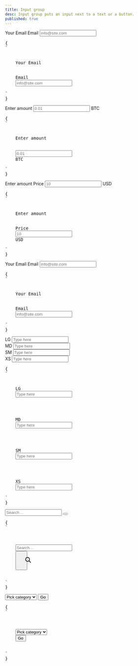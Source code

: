 ```yaml
---
title: Input group
desc: Input group puts an input next to a text or a button.
published: true
---
```


<script>
  import Component from "@components/Component.svelte"
  import ClassTable from "@components/ClassTable.svelte"
  import { prefix } from '$lib/stores';
  import { replace } from '$lib/actions';
</script>

<ClassTable
data="{[
  { type:'component', class: 'input-group', desc: 'Container for grouping elements' },
  { type:'modifier', class: 'input-group-lg', desc: 'Large size for input-group wrapper' },
  { type:'modifier', class: 'input-group-md', desc: 'Medium (default) size for input-group wrapper' },
  { type:'modifier', class: 'input-group-sm', desc: 'Small size for input-group wrapper' },
  { type:'modifier', class: 'input-group-xs', desc: 'Extra small size for input-group wrapper' },
  { type:'modifier', class: 'input-group-vertical', desc: 'Vertical direction for input-group items' },
]}"
/>

<Component title="Group label and text input horizontally">
<div class="form-control">
  <label class="label">
    <span class="label-text">Your Email</span>
  </label>
  <label class="input-group">
    <span>Email</span>
    <input type="text" placeholder="info@site.com" class="input input-bordered">
  </label>
</div>
<pre slot="html" use:replace={{ to: $prefix }}>{
`<div class="$$form-control">
  <label class="$$label">
    <span class="$$label-text">Your Email</span>
  </label>
  <label class="$$input-group">
    <span>Email</span>
    <input type="text" placeholder="info@site.com" class="$$input $$input-bordered">
  </label>
</div>`
}</pre>
</Component>

<Component title="Group text input and label horizontally">
<div class="form-control">
  <label class="label">
    <span class="label-text">Enter amount</span>
  </label>
  <label class="input-group">
    <input type="text" placeholder="0.01" class="input input-bordered">
    <span>BTC</span>
  </label>
</div>
<pre slot="html" use:replace={{ to: $prefix }}>{
`<div class="$$form-control">
  <label class="$$label">
    <span class="$$label-text">Enter amount</span>
  </label>
  <label class="$$input-group">
    <input type="text" placeholder="0.01" class="$$input $$input-bordered">
    <span>BTC</span>
  </label>
</div>`
}</pre>
</Component>

<Component title="label on both sides">
<div class="form-control">
  <label class="label">
    <span class="label-text">Enter amount</span>
  </label>
  <label class="input-group">
    <span>Price</span>
    <input type="text" placeholder="10" class="input input-bordered">
    <span>USD</span>
  </label>
</div>
<pre slot="html" use:replace={{ to: $prefix }}>{
`<div class="$$form-control">
  <label class="$$label">
    <span class="$$label-text">Enter amount</span>
  </label>
  <label class="$$input-group">
    <span>Price</span>
    <input type="text" placeholder="10" class="$$input $$input-bordered">
    <span>USD</span>
  </label>
</div>`
}</pre>
</Component>

<Component title="Group label and text input vertically">
<div class="form-control">
  <label class="label">
    <span class="label-text">Your Email</span>
  </label>
  <label class="input-group input-group-vertical">
    <span>Email</span>
    <input type="text" placeholder="info@site.com" class="input input-bordered">
  </label>
</div>
<pre slot="html" use:replace={{ to: $prefix }}>{
`<div class="$$form-control">
  <label class="$$label">
    <span class="$$label-text">Your Email</span>
  </label>
  <label class="$$input-group $$input-group-vertical">
    <span>Email</span>
    <input type="text" placeholder="info@site.com" class="$$input $$input-bordered">
  </label>
</div>`
}</pre>
</Component>

<Component title="Sizes">
<div class="flex flex-col gap-4 items-center">
  <div class="form-control">
    <label class="input-group input-group-lg">
      <span>LG</span>
      <input type="text" placeholder="Type here" class="input input-bordered input-lg">
    </label>
  </div>
  <div class="form-control">
    <label class="input-group input-group-md">
      <span>MD</span>
      <input type="text" placeholder="Type here" class="input input-bordered input-md">
    </label>
  </div>
  <div class="form-control">
    <label class="input-group input-group-sm">
      <span>SM</span>
      <input type="text" placeholder="Type here" class="input input-bordered input-sm">
    </label>
  </div>
  <div class="form-control">
    <label class="input-group input-group-xs">
      <span>XS</span>
      <input type="text" placeholder="Type here" class="input input-bordered input-xs">
    </label>
  </div>
</div>
<pre slot="html" use:replace={{ to: $prefix }}>{
`<div class="$$form-control">
  <label class="$$input-group $$input-group-lg">
    <span>LG</span>
    <input type="text" placeholder="Type here" class="$$input $$input-bordered $$input-lg">
  </label>
</div>
<div class="$$form-control">
  <label class="$$input-group $$input-group-md">
    <span>MD</span>
    <input type="text" placeholder="Type here" class="$$input $$input-bordered $$input-md">
  </label>
</div>
<div class="$$form-control">
  <label class="$$input-group $$input-group-sm">
    <span>SM</span>
    <input type="text" placeholder="Type here" class="$$input $$input-bordered $$input-sm">
  </label>
</div>
<div class="$$form-control">
  <label class="$$input-group $$input-group-xs">
    <span>XS</span>
    <input type="text" placeholder="Type here" class="$$input $$input-bordered $$input-xs">
  </label>
</div>`
}</pre>
</Component>

<Component title="Group text input and button">
<div class="form-control">
  <div class="input-group">
    <input type="text" placeholder="Search…" class="input input-bordered">
    <button class="btn btn-square">
      <svg xmlns="http://www.w3.org/2000/svg" class="h-6 w-6" fill="none" viewBox="0 0 24 24" stroke="currentColor"><path stroke-linecap="round" stroke-linejoin="round" stroke-width="2" d="M21 21l-6-6m2-5a7 7 0 11-14 0 7 7 0 0114 0z" /></svg>
    </button>
  </div>
</div>
<pre slot="html" use:replace={{ to: $prefix }}>{
`<div class="$$form-control">
  <div class="$$input-group">
    <input type="text" placeholder="Search…" class="$$input $$input-bordered">
    <button class="$$btn $$btn-square">
      <svg xmlns="http://www.w3.org/2000/svg" class="h-6 w-6" fill="none" viewBox="0 0 24 24" stroke="currentColor"><path stroke-linecap="round" stroke-linejoin="round" stroke-width="2" d="M21 21l-6-6m2-5a7 7 0 11-14 0 7 7 0 0114 0z" /></svg>
    </button>
  </div>
</div>`
}</pre>
</Component>

<Component title="Group select and button">
<div class="form-control">
  <div class="input-group">
    <select class="select select-bordered">
      <option disabled selected>Pick category</option>
      <option>T-shirts</option>
      <option>Mugs</option>
    </select>
    <button class="btn">Go</button>
  </div>
</div>
<pre slot="html" use:replace={{ to: $prefix }}>{
`<div class="$$form-control">
  <div class="$$input-group">
    <select class="$$select $$select-bordered">
      <option disabled selected>Pick category</option>
      <option>T-shirts</option>
      <option>Mugs</option>
    </select>
    <button class="$$btn">Go</button>
  </div>
</div>`
}</pre>
</Component>
